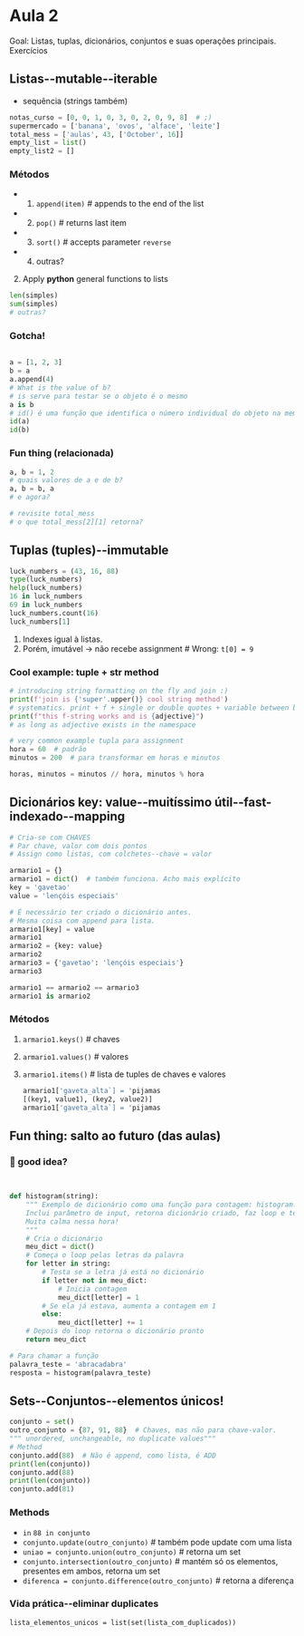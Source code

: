 # Aula 2

Goal: Listas, tuplas, dicionários, conjuntos e suas operações principais. Exercícios

## Listas--mutable--iterable 

 - sequência (strings também)

```python
notas_curso = [0, 0, 1, 0, 3, 0, 2, 0, 9, 8]  # ;)
supermercado = ['banana', 'ovos', 'alface', 'leite']
total_mess = ['aulas', 43, ['October', 16]]
empty_list = list()
empty_list2 = []
```

### Métodos

- 1. `append(item)`  # appends to the end of the list
- 2. `pop()`  # returns last item
- 3. `sort()`  # accepts parameter `reverse` 
- 4. outras?

2. Apply **python** general functions to lists

```python
len(simples)
sum(simples)
# outras?
```
### Gotcha!

```python

a = [1, 2, 3]
b = a
a.append(4)
# What is the value of b?
# is serve para testar se o objeto é o mesmo
a is b
# id() é uma função que identifica o número individual do objeto na memória
id(a)
id(b)
```

### Fun thing (relacionada)
```python
a, b = 1, 2
# quais valores de a e de b?
a, b = b, a
# e agora?

# revisite total_mess
# o que total_mess[2][1] retorna?
```

## Tuplas (tuples)--immutable

```python
luck_numbers = (43, 16, 88)
type(luck_numbers)
help(luck_numbers)
16 in luck_numbers
69 in luck_numbers
luck_numbers.count(16)
luck_numbers[1]
```
1. Indexes igual à listas. 
2. Porém, imutável -> não recebe assignment  # Wrong: `t[0] = 9`

### Cool example: tuple + str method
```python
# introducing string formatting on the fly and join :)
print(f'join is {'super'.upper()} cool string method')
# systematics. print + f + single or double quotes + variable between brackets: 
print(f"this f-string works and is {adjective}")  
# as long as adjective exists in the namespace

# very common example tupla para assignment
hora = 60  # padrão
minutos = 200  # para transformar em horas e minutos

horas, minutos = minutos // hora, minutos % hora
```

## Dicionários key: value--muitíssimo útil--fast-indexado--mapping
```python
# Cria-se com CHAVES
# Par chave, valor com dois pontos
# Assign como listas, com colchetes--chave = valor

armario1 = {}
armario1 = dict()  # também funciona. Acho mais explícito
key = 'gavetao'
value = 'lençóis especiais'

# É necessário ter criado o dicionário antes. 
# Mesma coisa com append para lista.
armario1[key] = value
armario1
armario2 = {key: value}
armario2
armario3 = {'gavetao': 'lençóis especiais'}
armario3

armario1 == armario2 == armario3
armario1 is armario2
```

### Métodos

1. `armario1.keys()`  # chaves
2. `armario1.values()`  # valores
3. `armario1.items()`  # lista de tuples de chaves e valores 

    ```python
    armario1['gaveta_alta`] = 'pijamas
    [(key1, value1), (key2, value2)]
    armario1['gaveta_alta`] = 'pijamas
    ```

## Fun thing: salto ao futuro (das aulas)
### 🤔 good idea?

```python


def histogram(string): 
    """ Exemplo de dicionário como uma função para contagem: histogram. 
    Inclui parâmetro de input, retorna dicionário criado, faz loop e testa condicional. 
    Muita calma nessa hora!
    """
    # Cria o dicionário
    meu_dict = dict()
    # Começa o loop pelas letras da palavra
    for letter in string:
        # Testa se a letra já está no dicionário
        if letter not in meu_dict:
            # Inicia contagem
            meu_dict[letter] = 1
        # Se ela já estava, aumenta a contagem em 1
        else:
            meu_dict[letter] += 1
    # Depois do loop retorna o dicionário pronto
    return meu_dict

# Para chamar a função
palavra_teste = 'abracadabra'
resposta = histogram(palavra_teste)

```

## Sets--Conjuntos--elementos únicos!

```python
conjunto = set()
outro_conjunto = {87, 91, 88}  # Chaves, mas não para chave-valor. 
""" unordered, unchangeable, no duplicate values"""
# Method
conjunto.add(88)  # Não é append, como lista, é ADD
print(len(conjunto))
conjunto.add(88)
print(len(conjunto))
conjunto.add(81)
```

### Methods
 - `in` `88 in conjunto`
 - `conjunto.update(outro_conjunto)`  # também pode update com uma lista
 - `uniao = conjunto.union(outro_conjunto)`  # retorna um set
 - `conjunto.intersection(outro_conjunto)`  # mantém só os elementos, presentes em ambos, retorna um set
 - `diferenca = conjunto.difference(outro_conjunto)`  # retorna a diferença

### Vida prática--eliminar duplicates

`lista_elementos_unicos = list(set(lista_com_duplicados))`




